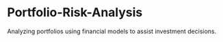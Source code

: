 # Portfolio-Risk-Analysis
Analyzing portfolios using financial models to assist investment decisions.
